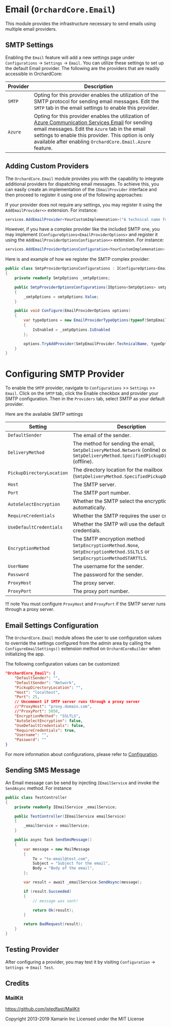 # Email (`OrchardCore.Email`)

This module provides the infrastructure necessary to send emails using multiple email providers.


## SMTP Settings

Enabling the `Email` feature will add a new settings page under `Configurations` → `Settings` → `Email`. You can utilize these settings to set up the default Email provider. The following are the providers that are readily accessible in OrchardCore:


| Provider | Description |
| --- | --- |
| `SMTP` | Opting for this provider enables the utilization of the SMTP protocol for sending email messages. Edit the `SMTP` tab in the email settings to enable this provider. |
| `Azure` | Opting for this provider enables the utilization of [Azure Communication Services Email](https://learn.microsoft.com/en-us/azure/communication-services/concepts/email/email-overview) for sending email messages. Edit the `Azure` tab in the email settings to enable this provider. This option is only available after enabling `OrchardCore.Email.Azure` feature. |


## Adding Custom Providers

The `OrchardCore.Email` module provides you with the capability to integrate additional providers for dispatching email messages. To achieve this, you can easily create an implementation of the `IEmailProvider` interface and then proceed to register it using one of the following approaches:

If your provider does not require any settings, you may register it using the `AddEmailProvider<>` extension. For instance:

```csharp
services.AddEmailProvider<YourCustomImplemenation>("A technical name for your implementation")
```

However, if you have a complex provider like the included SMTP one, you may implement `IConfigureOptions<EmailProviderOptions>` and register it using the `AddEmailProviderOptionsConfiguration<>` extension. For instance:

```csharp
services.AddEmailProviderOptionsConfiguration<YourCustomImplemenation>()
```

Here is and example of how we register the SMTP complex provider:

```csharp
public class SmtpProviderOptionsConfigurations : IConfigureOptions<EmailProviderOptions>
{
    private readonly SmtpOptions _smtpOptions;

    public SmtpProviderOptionsConfigurations(IOptions<SmtpOptions> smtpOptions)
    {
        _smtpOptions = smtpOptions.Value;
    }

    public void Configure(EmailProviderOptions options)
    {
        var typeOptions = new EmailProviderTypeOptions(typeof(SmtpEmailProvider))
        {
            IsEnabled = _smtpOptions.IsEnabled
        };

        options.TryAddProvider(SmtpEmailProvider.TechnicalName, typeOptions);
    }
}
```

# Configuring SMTP Provider

To enable the `SMTP` provider, navigate to `Configurations` >> `Settings` >> `Email`. Click on the `SMTP` tab, click the Enable checkbox and provider your SMTP configuration. Then in the `Providers` tab, select SMTP as your default provider.

Here are the available SMTP settings

| Setting | Description |
| --- | --- |
| `DefaultSender` | The email of the sender. |
| `DeliveryMethod` | The method for sending the email, `SmtpDeliveryMethod.Network` (online) or `SmtpDeliveryMethod.SpecifiedPickupDirectory` (offline). |
| `PickupDirectoryLocation` | The directory location for the mailbox (`SmtpDeliveryMethod.SpecifiedPickupDirectory`). |
| `Host` | The SMTP server. |
| `Port` | The SMTP port number. |
| `AutoSelectEncryption` | Whether the SMTP select the encryption automatically. |
| `RequireCredentials` | Whether the SMTP requires the user credentials. |
| `UseDefaultCredentials` | Whether the SMTP will use the default credentials. |
| `EncryptionMethod` | The SMTP encryption method `SmtpEncryptionMethod.None`, `SmtpEncryptionMethod.SSLTLS` or `SmtpEncryptionMethodSTARTTLS`. |
| `UserName` | The username for the sender. |
| `Password` | The password for the sender. |
| `ProxyHost` | The proxy server. |
| `ProxyPort` | The proxy port number. |

!!! note
    You must configure `ProxyHost` and `ProxyPort` if the SMTP server runs through a proxy server.

## Email Settings Configuration

The `OrchardCore.Email` module allows the user to use configuration values to override the settings configured from the admin area by calling the `ConfigureEmailSettings()` extension method on `OrchardCoreBuilder` when initializing the app.

The following configuration values can be customized:

```json
"OrchardCore_Email": {
    "DefaultSender": "",
    "DefaultSender": "Network",
    "PickupDirectoryLocation": "",
    "Host": "localhost",
    "Port": 25,
    // Uncomment if SMTP server runs through a proxy server
    //"ProxyHost": "proxy.domain.com",
    //"ProxyPort": 5050,
    "EncryptionMethod": "SSLTLS",
    "AutoSelectEncryption": false,
    "UseDefaultCredentials": false,
    "RequireCredentials": true,
    "Username": "",
    "Password": ""
}
```

For more information about configurations, please refer to [Configuration](../../core/Configuration/README.md).

## Sending SMS Message

An Email message can be send by injecting `IEmailService` and invoke the `SendAsync` method. For instance

```csharp
public class TestController
{
    private readonly IEmailService _emailService;

    public TestController(IEmailService emailService)
    {
        _emailService = emailService;
    }

    public async Task SendSmsMessage()
    {
        var message = new MailMessage
        {
            To = "to-email@test.com",
            Subject = "Subject for the email",
            Body = "Body of the email",
        };

        var result = await _emailService.SendAsync(message);

        if (result.Succeeded) 
        {
            // message was sent!

            return Ok(result);
        }

        return BadRequest(result);
    }
}
```

## Testing Provider

After configuring a provider, you may test it by visiting `Configuration` → `Settings` → `Email Test`.


## Credits

### MailKit

<https://github.com/jstedfast/MailKit>

Copyright 2013-2019 Xamarin Inc
Licensed under the MIT License

